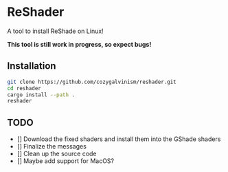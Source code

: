 # ReShader

A tool to install ReShade on Linux!

**This tool is still work in progress, so expect bugs!**

## Installation

```bash
git clone https://github.com/cozygalvinism/reshader.git
cd reshader
cargo install --path .
reshader
```

## TODO

* [] Download the fixed shaders and install them into the GShade shaders
* [] Finalize the messages
* [] Clean up the source code
* [] Maybe add support for MacOS?
